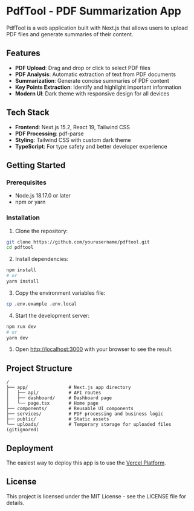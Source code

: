 # PdfTool - PDF Summarization App

PdfTool is a web application built with Next.js that allows users to upload PDF files and generate summaries of their content.

## Features

- **PDF Upload**: Drag and drop or click to select PDF files
- **PDF Analysis**: Automatic extraction of text from PDF documents
- **Summarization**: Generate concise summaries of PDF content
- **Key Points Extraction**: Identify and highlight important information
- **Modern UI**: Dark theme with responsive design for all devices

## Tech Stack

- **Frontend**: Next.js 15.2, React 19, Tailwind CSS
- **PDF Processing**: pdf-parse
- **Styling**: Tailwind CSS with custom dark theme
- **TypeScript**: For type safety and better developer experience

## Getting Started

### Prerequisites

- Node.js 18.17.0 or later
- npm or yarn

### Installation

1. Clone the repository:

```bash
git clone https://github.com/yourusername/pdftool.git
cd pdftool
```

2. Install dependencies:

```bash
npm install
# or
yarn install
```

3. Copy the environment variables file:

```bash
cp .env.example .env.local
```

4. Start the development server:

```bash
npm run dev
# or
yarn dev
```

5. Open [http://localhost:3000](http://localhost:3000) with your browser to see the result.

## Project Structure

```
/
├── app/               # Next.js app directory
│   ├── api/           # API routes
│   ├── dashboard/     # Dashboard page
│   └── page.tsx       # Home page
├── components/        # Reusable UI components
├── services/          # PDF processing and business logic
├── public/            # Static assets
└── uploads/           # Temporary storage for uploaded files (gitignored)
```

## Deployment

The easiest way to deploy this app is to use the [Vercel Platform](https://vercel.com/new).

## License

This project is licensed under the MIT License - see the LICENSE file for details.
